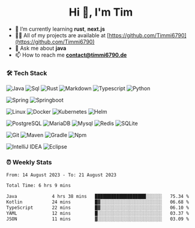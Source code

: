 <h1 align="center">Hi 👋, I'm Tim</h1>

- 🌱 I’m currently learning **rust**, **next.js**
- 👨‍💻 All of my projects are available at [https://github.com/Timmi6790](https://github.com/Timmi6790)
- 💬 Ask me about **java**
- 📫 How to reach me **contact@timmi6790.de**

### 🛠 Tech Stack
![Java](http://img.shields.io/badge/-Java-white?style=flat-square&logo=Java&logoColor=black)
![Sql](http://img.shields.io/badge/-Sql-white?style=flat-square&logo=Mysql&logoColor=blue)
![Rust](https://img.shields.io/badge/rust-white?style=flat-square&logo=rust&logoColor=gray)
![Markdown](http://img.shields.io/badge/-Markdown-white?style=flat-square&logo=markdown&logoColor=gray)
![Typescript](http://img.shields.io/badge/-Typescript-white?style=flat-square&logo=typescript)
![Python](http://img.shields.io/badge/-Python-white?style=flat-square&logo=python)

![Spring](http://img.shields.io/badge/-Spring-white?style=flat-square&logo=spring&logoColor=green)
![Springboot](http://img.shields.io/badge/-Springboot-white?style=flat-square&logo=springboot&logoColor=green)

![Linux](http://img.shields.io/badge/-Linux-white?style=flat-square&logo=linux)
![Docker](http://img.shields.io/badge/-Docker-white?style=flat-square&logo=docker)
![Kubernetes](http://img.shields.io/badge/-Kubernetes-white?style=flat-square&logo=kubernetes)
![Helm](http://img.shields.io/badge/-Helm-white?style=flat-square&logo=Helm&logoColor=blue)

![PostgreSQL](https://img.shields.io/badge/PostgreSQL-white?style=flat-square&logo=postgresql)
![MariaDB](https://img.shields.io/badge/MariaDB-white?style=flat-square&logo=mariadb&logoColor=black)
![Mysql](http://img.shields.io/badge/-Mysql-white?style=flat-square&logo=mysql)
![Redis](http://img.shields.io/badge/-Redis-white?style=flat-square&logo=redis)
![SQLite](https://img.shields.io/badge/SQLite-white?style=flat-square&logo=sqlite&logoColor=blue)

![Git](http://img.shields.io/badge/-Git-white?style=flat-square&logo=git)
![Maven](http://img.shields.io/badge/-Maven-white?style=flat-square&logo=apachemaven&logoColor=bc2043)
![Gradle](http://img.shields.io/badge/-Gradle-white?style=flat-square&logo=gradle&logoColor=09303a)
![Npm](http://img.shields.io/badge/-Npm-white?style=flat-square&logo=npm)

![IntelliJ IDEA](http://img.shields.io/badge/-IntelliJ%20IDEA-white?style=flat-square&logo=intellijidea&logoColor=black)
![Eclipse](http://img.shields.io/badge/-Eclipse-white?style=flat-square&logo=eclipse&logoColor=black)

### ⏰ Weekly Stats
<p>
<!--START_SECTION:waka-->

```txt
From: 14 August 2023 - To: 21 August 2023

Total Time: 6 hrs 9 mins

Java             4 hrs 38 mins   ███████████████████░░░░░░   75.34 %
Kotlin           24 mins         █▓░░░░░░░░░░░░░░░░░░░░░░░   06.68 %
TypeScript       22 mins         █▓░░░░░░░░░░░░░░░░░░░░░░░   06.10 %
YAML             12 mins         █░░░░░░░░░░░░░░░░░░░░░░░░   03.37 %
JSON             11 mins         ▓░░░░░░░░░░░░░░░░░░░░░░░░   03.09 %
```

<!--END_SECTION:waka-->
</p>
